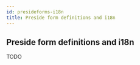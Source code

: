 ```yaml
---
id: presideforms-i18n
title: Preside form definitions and i18n
---
```


## Preside form definitions and i18n

TODO